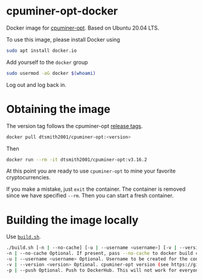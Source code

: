 # cpuminer-opt-docker

Docker image for [cpuminer-opt](https://github.com/JayDDee/cpuminer-opt). Based on Ubuntu 20.04 LTS.

To use this image, please install Docker using

```bash
sudo apt install docker.io
```

Add yourself to the `docker` group

```bash
sudo usermod -aG docker $(whoami)
```

Log out and log back in.

# Obtaining the image

The version tag follows the cpuminer-opt [release tags](https://github.com/JayDDee/cpuminer-opt/releases).

```bash
docker pull dtsmith2001/cpuminer-opt:<version>
```

Then

```bash
docker run --rm -it dtsmith2001/cpuminer-opt:v3.16.2
```

At this point you are ready to use `cpuminer-opt` to mine your favorite cryptocurrencies.

If you make a mistake, just `exit` the container. The container is removed since we have specified `--rm`. Then you can start a fresh container.

# Building the image locally

Use [`build.sh`](https://github.com/dtsmith2001/cpuminer-opt-docker/blob/main/build.sh).

```bash
./build.sh [-n | --no-cache] [-u | --username <username>] [-v | --version <version>] [-p | --push]
-n | --no-cache Optional. If present, pass --no-cache to docker build command.
-u | --username <username> Optional. Username to be created for the container. Defaults to admin.
-v | --version <version> Optional. cpuminer-opt version (see https://github.com/JayDDee/cpuminer-opt/releases). Omit the 'v'. Defaults to 3.16.2.
-p | --push Optional. Push to DockerHub. This will not work for everyone since it requires 'docker login'.
```
